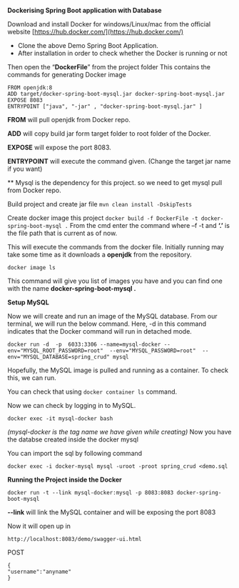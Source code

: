
**Dockerising Spring Boot application with Database**

Download and install Docker for windows/Linux/mac from the official website [https://hub.docker.com/](https://hub.docker.com/)

 - Clone the above Demo Spring Boot Application.
 - After installation in order to check whether the Docker is running or
   not
 

Then open the “**DockerFile**” from the project folder
This contains the commands for generating Docker image

    FROM openjdk:8  
    ADD target/docker-spring-boot-mysql.jar docker-spring-boot-mysql.jar  
    EXPOSE 8083  
    ENTRYPOINT ["java", "-jar" , "docker-spring-boot-mysql.jar" ]

**FROM** will pull openjdk from Docker repo.

**ADD** will copy build jar form target folder to root folder of the Docker.

**EXPOSE** will expose the port 8083.

**ENTRYPOINT** will execute the command given.
(Change the target jar name if you want)

** Mysql is the dependency for this project. so we need
to get mysql pull from Docker repo.

Build project and create jar file 
`mvn clean install -DskipTests`

Create docker image this project
`docker build -f DockerFile -t docker-spring-boot-mysql .`
From the cmd enter the command where –f <FILENAME>
-t <tag-name-for-Docker-image> and **‘.’** is the file path that is current as of now.

This will execute the commands from the docker file. Initially running may take some time as it downloads a **openjdk** from the repository.

    docker image ls

This command will give you list of images you have and you can find one with the name **docker-spring-boot-mysql .**

**Setup MySQL**

Now we will create and run an image of the MySQL database. From our terminal, we will run the below command. Here, -d in this command indicates that the Docker command will run in detached mode.

    docker run -d  -p  6033:3306 --name=mysql-docker --env="MYSQL_ROOT_PASSWORD=root"  --env="MYSQL_PASSWORD=root"  --env="MYSQL_DATABASE=spring_crud" mysql

Hopefully, the MySQL image is pulled and running as a container. To check this, we can run.

You can check that using `docker container ls` command.

Now we can check by logging in to MySQL.

    docker exec -it mysql-docker bash
*(mysql-docker is the tag name we have given while creating)*
Now you have the databse created inside the docker mysql

You can import the sql by following command

    docker exec -i docker-mysql mysql -uroot -proot spring_crud <demo.sql

**Running the Project inside the Docker**

`docker run -t --link mysql-docker:mysql -p 8083:8083 docker-spring-boot-mysql`

**--link** will link the MySQL container and will be exposing the port 8083

Now it will open up in

    http://localhost:8083/demo/swagger-ui.html

POST 

    {
    "username":"anyname"
    }

